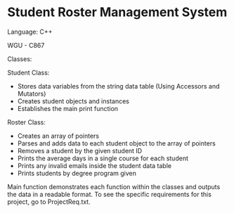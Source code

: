 # Student Roster Management System
Language: C++

WGU - C867


Classes:

Student Class:
- Stores data variables from the string data table (Using Accessors and Mutators)
- Creates student objects and instances
- Establishes the main print function


Roster Class:
- Creates an array of pointers
- Parses and adds data to each student object to the array of pointers
- Removes a student by the given student ID
- Prints the average days in a single course for each student
- Prints any invalid emails inside the student data table
- Prints students by degree program given


Main function demonstrates each function within the classes and outputs the data in a readable format.
To see the specific requirements for this project, go to ProjectReq.txt.
